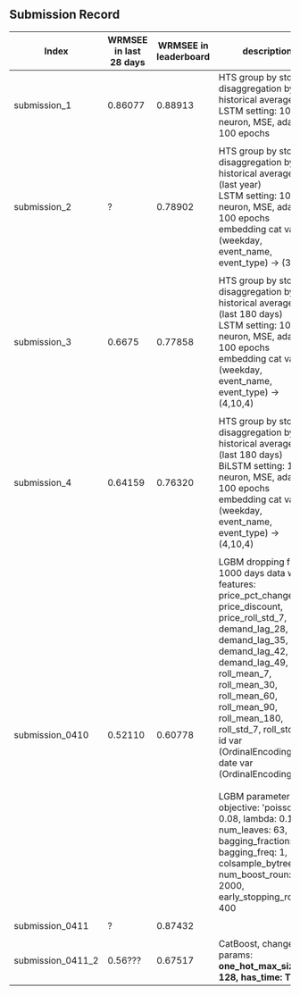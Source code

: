 ## Submission Record

| **Index** | **WRMSEE in last 28 days** | **WRMSEE in leaderboard** | **description** |
|-----------|----------------------------|---------------------------|-----------------|
| submission_1 | 0.86077 | 0.88913 | HTS group by store_id, disaggregation by historical averages<br/> LSTM setting: 1024 neuron, MSE, adam, 100 epochs | 
||
| submission_2 | ? | 0.78902 | HTS group by store_id, disaggregation by historical averages (last year)<br/> LSTM setting: 1024 neuron, MSE, adam, 100 epochs <br/> embedding cat var: (weekday, event_name, event_type) -> (3,7,3) |
||
| submission_3 | 0.6675 | 0.77858 | HTS group by store_id, disaggregation by historical averages (last 180 days)<br/> LSTM setting: 1024 neuron, MSE, adam, 100 epochs <br/> embedding cat var: (weekday, event_name, event_type) -> (4,10,4) |
||
| submission_4 | 0.64159 | 0.76320 | HTS group by store_id, disaggregation by historical averages (last 180 days)<br/> BiLSTM setting: 1024 neuron, MSE, adam, 100 epochs <br/> embedding cat var: (weekday, event_name, event_type) -> (4,10,4) |
||
| submission_0410 | 0.52110 | 0.60778 | LGBM dropping first 1000 days data with features:<br/> price_pct_change, price_discount, price_roll_std_7, demand_lag_28, demand_lag_35, demand_lag_42, demand_lag_49, <br/> roll_mean_7, roll_mean_30, roll_mean_60, roll_mean_90, roll_mean_180, roll_std_7, roll_std_30, <br/> id var (OrdinalEncoding), date var (OrdinalEncoding) <br/><br/> LGBM parameter : <br/> objective: 'poisson', lr: 0.08, lambda: 0.1, num_leaves: 63, bagging_fraction: 0.7, bagging_freq: 1, colsample_bytree: 0.7, num_boost_roun: 2000, early_stopping_rounds: 400 |
||
| submission_0411 | ? | 0.87432 ||  **CatBoost** dropping first 1000 days data with features same as submission_0410 <br/> CatBoost params: <br/> iterations: 2000, learning_rate: 0.08, early_stopping_rounds: 400, <br/> depth: 7, random_strength: 0.5, l2_leaf_reg: 0.1, <br/> loss_function: 'RMSE', eval_metric: 'RMSE'
||
| submission_0411_2 | 0.56??? | 0.67517 | CatBoost, change params: **one_hot_max_size: 128, has_time: True**
